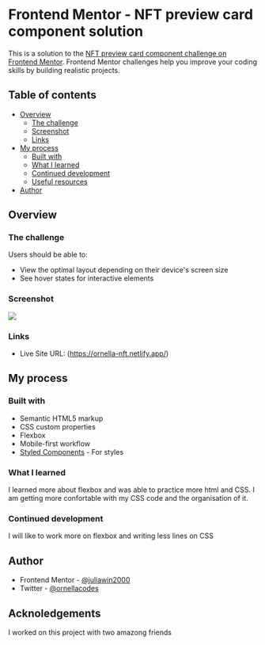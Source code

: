 # Frontend Mentor - NFT preview card component solution

This is a solution to the [NFT preview card component challenge on Frontend Mentor](https://www.frontendmentor.io/challenges/nft-preview-card-component-SbdUL_w0U). Frontend Mentor challenges help you improve your coding skills by building realistic projects. 

## Table of contents

- [Overview](#overview)
  - [The challenge](#the-challenge)
  - [Screenshot](#screenshot)
  - [Links](#links)
- [My process](#my-process)
  - [Built with](#built-with)
  - [What I learned](#what-i-learned)
  - [Continued development](#continued-development)
  - [Useful resources](#useful-resources)
- [Author](#author)



## Overview

### The challenge

Users should be able to:

- View the optimal layout depending on their device's screen size
- See hover states for interactive elements

### Screenshot

![](Web_capture_ornella-nft.netlify.app.jpeg)

### Links

- Live Site URL: (https://ornella-nft.netlify.app/)

## My process

### Built with

- Semantic HTML5 markup
- CSS custom properties
- Flexbox
- Mobile-first workflow
- [Styled Components](https://styled-components.com/) - For styles


### What I learned

I learned more about flexbox and was able to practice more html and CSS. I am getting more confortable with my CSS code and the organisation of it.


### Continued development

I will like to work more on flexbox and writing less lines on CSS


## Author

- Frontend Mentor - [@juliawin2000](https://www.frontendmentor.io/profile/juliawin2000)
- Twitter - [@ornellacodes](https://www.twitter.com/ornellacodes)


## Acknoledgements
I worked on this project with two amazong friends


